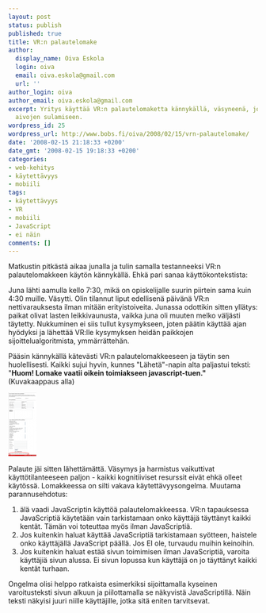 ```yaml
---
layout: post
status: publish
published: true
title: VR:n palautelomake
author:
  display_name: Oiva Eskola
  login: oiva
  email: oiva.eskola@gmail.com
  url: ''
author_login: oiva
author_email: oiva.eskola@gmail.com
excerpt: Yritys käyttää VR:n palautelomaketta kännykällä, väsyneenä, johti käyttäjän
  aivojen sulamiseen.
wordpress_id: 25
wordpress_url: http://www.bobs.fi/oiva/2008/02/15/vrn-palautelomake/
date: '2008-02-15 21:18:33 +0200'
date_gmt: '2008-02-15 19:18:33 +0200'
categories:
- web-kehitys
- käytettävyys
- mobiili
tags:
- käytettävyys
- VR
- mobiili
- JavaScript
- ei näin
comments: []
---
```

<p>Matkustin pitkästä aikaa junalla ja tulin samalla testanneeksi VR:n palautelomakkeen käytön kännykällä. Ehkä pari sanaa käyttökontekstista:</p>
<p>Juna lähti aamulla kello 7:30, mikä on opiskelijalle suurin piirtein sama kuin 4:30 muille. Väsytti. Olin tilannut liput edellisenä päivänä VR:n nettivarauksesta ilman mitään erityistoiveita. Junassa odottikin sitten yllätys: paikat olivat lasten leikkivaunusta, vaikka juna oli muuten melko väljästi täytetty. Nukkuminen ei siis tullut kysymykseen, joten päätin käyttää ajan hyödyksi ja lähettää VR:lle kysymyksen heidän paikkojen sijoittelualgoritmista, ymmärrättehän.</p>
<p>Pääsin kännykällä kätevästi VR:n palautelomakkeeseen ja täytin sen huolellisesti. Kaikki sujui hyvin, kunnes "Lähetä"-napin alta paljastui teksti: "<strong>Huom! Lomake vaatii oikein toimiakseen javascript-tuen." </strong>(Kuvakaappaus alla)</p>
<p><a href="/images/2008/02/vr_palaute2.PNG" title="VR:n palautelomake"><img src="/images/2008/02/vr_palaute2.thumbnail.PNG" alt="VR:n palautelomake" /></a></p>
<p>Palaute jäi sitten lähettämättä. Väsymys ja harmistus vaikuttivat käyttötilanteeseen paljon - kaikki kognitiiviset resurssit eivät ehkä olleet käytössä. Lomakkeessa on silti vakava käytettävyysongelma. Muutama parannusehdotus:</p>
<ol>
<li>älä vaadi JavaScriptin käyttöä palautelomakkeessa. VR:n tapauksessa JavaScriptiä käytetään vain tarkistamaan onko käyttäjä täyttänyt kaikki kentät. Tämän voi toteuttaa myös ilman JavaScriptiä.</li>
<li>Jos kuitenkin haluat käyttää JavaScriptiä tarkistamaan syötteen, haistele onko käyttäjällä JavaScript päällä. Jos EI ole, turvaudu muihin keinoihin.</li>
<li>Jos kuitenkin haluat estää sivun toimimisen ilman JavaScriptiä, varoita käyttäjiä sivun alussa. Ei sivun lopussa kun käyttäjä on jo täyttänyt kaikki kentät turhaan.</li>
</ol>
<p>Ongelma olisi helppo ratkaista esimerkiksi sijoittamalla kyseinen varoitusteksti sivun alkuun ja piilottamalla se  näkyvistä JavaScriptillä. Näin teksti näkyisi juuri niille käyttäjille, jotka sitä eniten tarvitsevat.</p>
